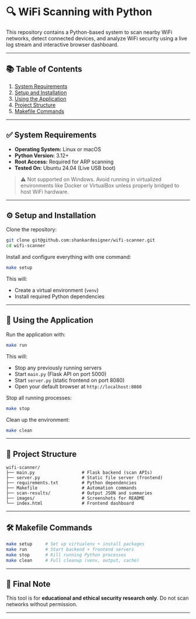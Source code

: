 # 🔍 WiFi Scanning with Python

This repository contains a Python-based system to scan nearby WiFi networks, detect connected devices, and analyze WiFi security using a live log stream and interactive browser dashboard.

---

## 📚 Table of Contents

1. [System Requirements](#system-requirements)  
2. [Setup and Installation](#setup-and-installation)  
3. [Using the Application](#using-the-application)  
4. [Project Structure](#project-structure)  
5. [Makefile Commands](#makefile-commands)  

---

## ✅ System Requirements

- **Operating System:** Linux or macOS  
- **Python Version:** 3.12+  
- **Root Access:** Required for ARP scanning  
- **Tested On:** Ubuntu 24.04 (Live USB boot)  

> ⚠️ Not supported on Windows. Avoid running in virtualized environments like Docker or VirtualBox unless properly bridged to host WiFi hardware.

---

## ⚙️ Setup and Installation

Clone the repository:

```bash
git clone git@github.com:shankardesigner/wifi-scanner.git
cd wifi-scanner
```

Install and configure everything with one command:

```bash
make setup
```

This will:
- Create a virtual environment (`venv`)
- Install required Python dependencies

---

## 🚀 Using the Application

Run the application with:

```bash
make run
```

This will:
- Stop any previously running servers
- Start `main.py` (Flask API on port 5000)
- Start `server.py` (static frontend on port 8080)
- Open your default browser at `http://localhost:8080`

Stop all running processes:

```bash
make stop
```

Clean up the environment:

```bash
make clean
```

---

## 📁 Project Structure

```
wifi-scanner/
├── main.py                  # Flask backend (scan APIs)
├── server.py                # Static file server (frontend)
├── requirements.txt         # Python dependencies
├── Makefile                 # Automation commands
├── scan-results/            # Output JSON and summaries
├── images/                  # Screenshots for README
└── index.html               # Frontend dashboard
```

---

## 🛠️ Makefile Commands

```bash
make setup     # Set up virtualenv + install packages
make run       # Start backend + frontend servers
make stop      # Kill running Python processes
make clean     # Full cleanup (venv, output, cache)
```

---

## 🏁 Final Note

This tool is for **educational and ethical security research only**. Do not scan networks without permission.

---
